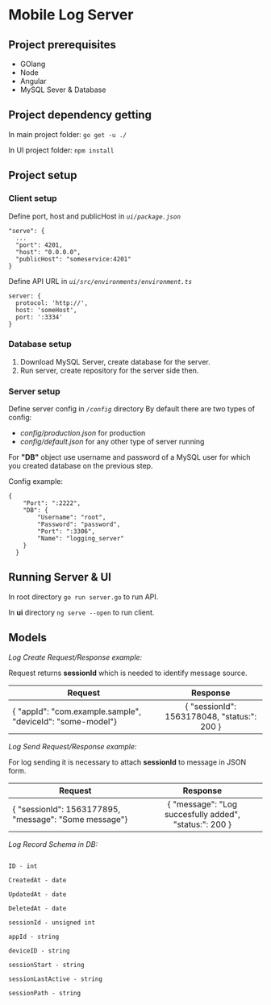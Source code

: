 # Mobile Log Server

## Project prerequisites

- GOlang
- Node
- Angular
- MySQL Sever & Database

## Project dependency getting

In main project folder: `go get -u ./`

In UI project folder: `npm install`

## Project setup

### Client setup

Define port, host and publicHost in *`ui/package.json`*

```
"serve": {
  ...
  "port": 4201,
  "host": "0.0.0.0",
  "publicHost": "someservice:4201"
}
```

Define API URL in *`ui/src/environments/environment.ts`*

```
server: {
  protocol: 'http://',
  host: 'someHost',
  port: ':3334'
}
```
### Database setup

1. Download MySQL Server, create database for the server.
1. Run server, create repository for the server side then.

### Server setup

Define server config in *`/config`* directory
By default there are two types of config:

- *config/production.json* for production
- *config/default.json* for any other type of server running

For **"DB"** object use username and password of a MySQL user for which you created database on the previous step.

 Config example:

```
{
    "Port": ":2222",
    "DB": {
        "Username": "root",
        "Password": "password",
        "Port": ":3306",
        "Name": "logging_server"
    }
  }
```

## Running Server & UI

In root directory `go run server.go` to run API.

In **ui** directory `ng serve --open` to run client.

## Models

_Log Create Request/Response example:_

Request returns **sessionId** which is needed to identify message source.

| Request        | Response           |
| ------------- |:-------------:|
| { "appId": "com.example.sample", "deviceId": "some-model"}      | { "sessionId": 1563178048, "status:": 200 } |

_Log Send Request/Response example:_

For log sending it is necessary to attach **sessionId** to message in JSON form.

| Request        | Response           |
| ------------- |:-------------:|
| { "sessionId": 1563177895, "message": "Some message"}      | { "message": "Log succesfully added", "status:": 200 } |

_Log Record Schema in DB:_

```

ID - int

CreatedAt - date

UpdatedAt - date

DeletedAt - date

sessionId - unsigned int

appId - string

deviceID - string

sessionStart - string

sessionLastActive - string

sessionPath - string
```

#
